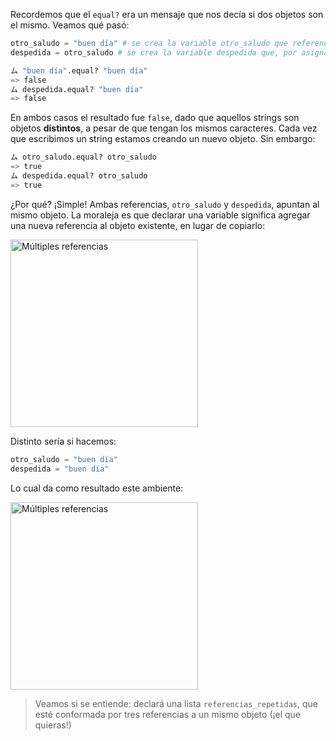 
Recordemos que el `equal?` era un mensaje que nos decía si dos objetos son el mismo. Veamos qué pasó:

```python
otro_saludo = "buen día" # se crea la variable otro_saludo que referencia al objeto "buen día"
despedida = otro_saludo # se crea la variable despedida que, por asignarle la referencia otro_saludo, apunta al mismo objeto
```

```python
ム "buen día".equal? "buen día"
=> false
ム despedida.equal? "buen día"
=> false
```

En ambos casos el resultado fue `false`, dado que aquellos strings son objetos **distintos**, a pesar de que tengan los mismos caracteres. Cada vez que escribimos un string estamos creando un nuevo objeto. Sin embargo:

```python
ム otro_saludo.equal? otro_saludo
=> true
ム despedida.equal? otro_saludo
=> true
```

¿Por qué? ¡Simple! Ambas referencias, `otro_saludo` y `despedida`, apuntan al mismo objeto. La moraleja es que declarar una variable significa agregar una nueva referencia al objeto existente, en lugar de copiarlo:

<img src="https://raw.githubusercontent.com/MumukiProject/mumuki-guia-python-referencias/master/images/saludos1.png" alt="Múltiples referencias" width="300" height="auto">

Distinto sería si hacemos:

```python
otro_saludo = "buen día"
despedida = "buen día"
```

Lo cual da como resultado este ambiente:

<img src="https://raw.githubusercontent.com/MumukiProject/mumuki-guia-python-referencias/master/images/saludos2.png" alt="Múltiples referencias" width="300" height="auto">


> Veamos si se entiende: declará una lista `referencias_repetidas`, que esté conformada por tres referencias a un mismo objeto (¡el que quieras!)
